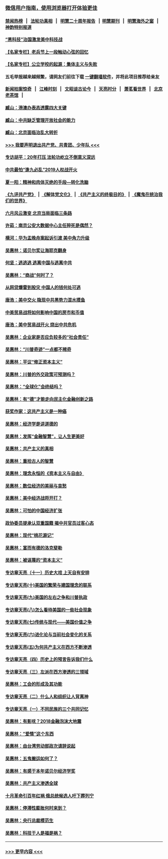 ### [微信用户指南，使用浏览器打开体验更佳](https://github.com/gfw-breaker/banned-news1/blob/master/indexes/wechat-guide.md?t=0)
#### [禁闻热榜](热点新闻.md?t=0)  &nbsp;&nbsp;|&nbsp;&nbsp; [法轮功真相](https://github.com/gfw-breaker/truth/blob/master/README.md?t=0) &nbsp;&nbsp;|&nbsp;&nbsp; [明慧二十周年报告](https://github.com/gfw-breaker/mh-reports/blob/master/README.md?t=0) &nbsp;&nbsp;|&nbsp;&nbsp;[明慧期刊](https://github.com/gfw-breaker/mh-qikan) &nbsp;&nbsp;|&nbsp;&nbsp; [明慧海外之窗](https://github.com/gfw-breaker/mh-news/blob/master/README.md?t=0) &nbsp;&nbsp;|&nbsp;&nbsp; [神韵特别报道](https://github.com/gfw-breaker/mh-news/blob/master/shenyun.md?t=0)
#### [“黑科技”治国激发美中科技战](../pages/nsc423/n11638056.md?t=02031911) 
#### [【名家专栏】老兵节上一段触动心弦的回忆](../pages/nsc423/n11646016.md?t=02031911) 
#### [【名家专栏】公立学校的起源：集体主义与失败](../pages/nsc423/n11601833.md?t=02031911) 
#### 五毛举报越来越频繁，请网友们前往下载 [一键翻墙软件](https://github.com/gfw-breaker/ssr-accounts)，并将此项目推荐给亲友
#### [新闻拍案惊奇](https://github.com/gfw-breaker/banned-news1/blob/master/pages/link4.md) &nbsp;&nbsp;|&nbsp;&nbsp; [江峰时刻](https://github.com/gfw-breaker/banned-news1/blob/master/pages/link4.md) &nbsp;&nbsp;|&nbsp;&nbsp; [文昭谈古论今](https://github.com/gfw-breaker/banned-news1/blob/master/pages/link4.md) &nbsp;&nbsp;|&nbsp;&nbsp; [天亮时分](https://github.com/gfw-breaker/banned-news1/blob/master/pages/link4.md) &nbsp;&nbsp;|&nbsp;&nbsp; [萧茗看世界](https://github.com/gfw-breaker/banned-news1/blob/master/pages/link4.md) &nbsp;&nbsp;|&nbsp;&nbsp; [北京老茶馆](https://github.com/gfw-breaker/banned-news1/blob/master/pages/link4.md) &nbsp;&nbsp;|&nbsp;&nbsp; 
#### [臧山：港澳办表态透露四大关键](../pages/nsc423/n11421628.md?t=02031911) 
#### [臧山：中共缺乏管理开放社会的能力](../pages/nsc423/n11407457.md?t=02031911) 
#### [臧山：北京面临治乱大转折](../pages/nsc423/n11406895.md?t=02031911) 
#### [>>> 我要声明退出共产党、共青团、少年队 <<<](https://github.com/begood0513/goodnews/blob/master/quit/letter.md) 
#### [专访胡平：20年打压 法轮功屹立不倒意义深远](../pages/nsc423/n11398800.md?t=02031911) 
#### [中共最怕“逢九必乱”2019人权战开火](../pages/nsc423/n11385248.md?t=02031911) 
#### [夏一阳：精神和肉体灭绝的手段—转化洗脑](../pages/nsc423/n11368250.md?t=02031911) 
#### [《九评共产党》](https://github.com/begood0513/9ping.md/blob/master/README.md) &nbsp;|&nbsp; [《解体党文化》](../../../../jtdwh.md/blob/master/README.md)  &nbsp;|&nbsp; [《共产主义的终极目的》](../../../../gczydzjmd.md/blob/master/README.md) &nbsp;|&nbsp; [《魔鬼在统治我们的世界》](../../../../mgztzwmdsj.md/blob/master/README.md) 
#### [六月风云激变 北京当局面临三条路](../pages/nsc423/n11313668.md?t=02031911) 
#### [许茹：南京公安大数据中心主任猝死是偶然？](../pages/nsc423/n11064744.md?t=02031911) 
#### [横河：华为孟晚舟案起诉引渡 美中角力升级](../pages/nsc423/n11027230.md?t=02031911) 
#### [吴惠林：诺贝尔奖让海耶克翻身](../pages/nsc423/n10890049.md?t=02031911) 
#### [何坚：逃逃逃 逃离中国与逃离中共](../pages/nsc423/n10592891.md?t=02031911) 
#### [吴惠林：“商战”何时了？](../pages/nsc423/n10573558.md?t=02031911) 
#### [从网贷爆雷到股灾 中国人的钱何处可逃](../pages/nsc423/n10572800.md?t=02031911) 
#### [唐浩：美中交火 隐现中共黑势力混水摸鱼](../pages/nsc423/n10544040.md?t=02031911) 
#### [中美贸易战将如何影响中国的房市和币值](../pages/nsc423/n10543697.md?t=02031911) 
#### [唐浩：美中贸易战开火 烧出中共危机](../pages/nsc423/n10540126.md?t=02031911) 
#### [吴惠林：企业家是否应负较多的“社会责任”](../pages/nsc423/n10535022.md?t=02031911) 
#### [吴惠林：“川普奇迹”一点都不稀奇](../pages/nsc423/n10512808.md?t=02031911) 
#### [吴惠林：平议“修正资本主义”](../pages/nsc423/n10495724.md?t=02031911) 
#### [吴惠林：川普的外交政策可预测吗？](../pages/nsc423/n10462387.md?t=02031911) 
#### [吴惠林：“全球化”会终结吗？](../pages/nsc423/n10452838.md?t=02031911) 
#### [吴惠林：有“德”才能走向民主化金融创新之路](../pages/nsc423/n10432292.md?t=02031911) 
#### [获奖作家：这共产主义是一种癌](../pages/nsc423/n10431541.md?t=02031911) 
#### [吴惠林：经济学是讲道德的](../pages/nsc423/n10398014.md?t=02031911) 
#### [吴惠林：发挥“金融智慧”，让人生更美好](../pages/nsc423/n10375019.md?t=02031911) 
#### [吴惠林：共产主义的真相](../pages/nsc423/n10351394.md?t=02031911) 
#### [吴惠林：重拾古人的智慧](../pages/nsc423/n10337691.md?t=02031911) 
#### [吴惠林：理念永恒的《资本主义与自由》](../pages/nsc423/n10316274.md?t=02031911) 
#### [吴惠林：数位经济的美丽与哀愁](../pages/nsc423/n10292946.md?t=02031911) 
#### [吴惠林：美中经济战将开打？](../pages/nsc423/n10258825.md?t=02031911) 
#### [吴惠林：可怕的中国经济扩张](../pages/nsc423/n10219147.md?t=02031911) 
#### [政协委员提承认双重国籍 揭中共官员过客心态](../pages/nsc423/n10208809.md?t=02031911) 
#### [吴惠林：现代“桃花源记”](../pages/nsc423/n10185234.md?t=02031911) 
#### [吴惠林：富而有德的洛克斐勒](../pages/nsc423/n10142264.md?t=02031911) 
#### [吴惠林：被诬蔑的“资本主义”](../pages/nsc423/n10124816.md?t=02031911) 
#### [专访章天亮（十一）历史大戏 上天自有安排](../pages/nsc423/n10094905.md?t=02031911) 
#### [专访章天亮(十)美国的繁荣与建国理念的联系](../pages/nsc423/n10094899.md?t=02031911) 
#### [专访章天亮(九)美国的左右之争和川普执政](../pages/nsc423/n10094889.md?t=02031911) 
#### [专访章天亮(八)怎么看待美国的一些社会现象](../pages/nsc423/n10094857.md?t=02031911) 
#### [专访章天亮(七)传统与现代——美国价值之争](../pages/nsc423/n10093140.md?t=02031911) 
#### [专访章天亮(六)进化论与当前社会变化的关系](../pages/nsc423/n10092036.md?t=02031911) 
#### [专访章天亮(五)为何共产主义在西方不断渗透](../pages/nsc423/n10083620.md?t=02031911) 
#### [专访章天亮（四）历史上的预言告诉我们什么](../pages/nsc423/n10083606.md?t=02031911) 
#### [专访章天亮（三）左派在西方渗透的三领域](../pages/nsc423/n10081115.md?t=02031911) 
#### [吴惠林：工会的形成及其功能](../pages/nsc423/n10080633.md?t=02031911) 
#### [专访章天亮（二）什么人和组织让人背离神](../pages/nsc423/n10076637.md?t=02031911) 
#### [专访章天亮（一）不同民族的三个共同记忆](../pages/nsc423/n10074188.md?t=02031911) 
#### [吴惠林：有影呒？2018金融泡沫大地震](../pages/nsc423/n10040534.md?t=02031911) 
#### [吴惠林：“爱情”这个东西](../pages/nsc423/n10019423.md?t=02031911) 
#### [吴惠林：由台湾劳动部政次请辞说起](../pages/nsc423/n9979679.md?t=02031911) 
#### [吴惠林：五鬼搬运如何了？](../pages/nsc423/n9925338.md?t=02031911) 
#### [吴惠林：有感于本年诺贝尔经济学奖](../pages/nsc423/n9871883.md?t=02031911) 
#### [吴惠林：共产主义渗透全球](../pages/nsc423/n9812748.md?t=02031911) 
#### [十月革命引百年红祸 俄总统候选人吁下葬列宁](../pages/nsc423/n9810182.md?t=02031911) 
#### [吴惠林：停滞性膨胀何时来到？](../pages/nsc423/n9764136.md?t=02031911) 
#### [吴惠林：央行总裁模范生](../pages/nsc423/n9728134.md?t=02031911) 
#### [吴惠林：科技于人是福是祸？](../pages/nsc423/n9672982.md?t=02031911) 

----
#### [ >>> 更早内容 <<< ](../indexes/nsc423-earlier.md)
